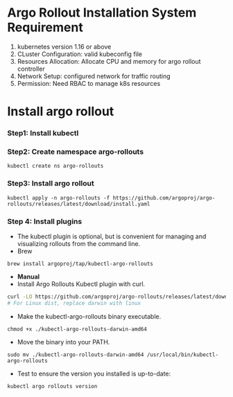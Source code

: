 
# Argo Rollout Installation System Requirement
1. kubernetes version 1.16 or above
2. CLuster Configuration: valid kubeconfig file
3. Resources Allocation: Allocate CPU and memory for argo rollout controller
4. Network Setup: configured network for traffic routing
5. Permission: Need RBAC to manage k8s resources

# Install argo rollout
### Step1: Install kubectl
### Step2: Create namespace argo-rollouts
```
kubectl create ns argo-rollouts
```
### Step3: Install argo rollout
```
kubectl apply -n argo-rollouts -f https://github.com/argoproj/argo-rollouts/releases/latest/download/install.yaml
```
### Step 4: Install plugins
- The kubectl plugin is optional, but is convenient for managing and visualizing rollouts from the command line.
- Brew
```
brew install argoproj/tap/kubectl-argo-rollouts
```
- **Manual**
- Install Argo Rollouts Kubectl plugin with curl.
```sh
curl -LO https://github.com/argoproj/argo-rollouts/releases/latest/download/kubectl-argo-rollouts-darwin-amd64
# For Linux dist, replace darwin with linux
```
- Make the kubectl-argo-rollouts binary executable.
```
chmod +x ./kubectl-argo-rollouts-darwin-amd64
```
- Move the binary into your PATH.
```
sudo mv ./kubectl-argo-rollouts-darwin-amd64 /usr/local/bin/kubectl-argo-rollouts
```
- Test to ensure the version you installed is up-to-date:
```
kubectl argo rollouts version
```
 
